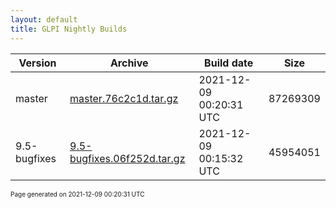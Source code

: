 ```yaml
---
layout: default
title: GLPI Nightly Builds
---
```


Version|Archive|Build date|Size
---|---|---|---
master|[master.76c2c1d.tar.gz](master.76c2c1d.tar.gz)|2021-12-09 00:20:31 UTC|87269309
9.5-bugfixes|[9.5-bugfixes.06f252d.tar.gz](9.5-bugfixes.06f252d.tar.gz)|2021-12-09 00:15:32 UTC|45954051

<font size="1">Page generated on 2021-12-09 00:20:31 UTC</font>
